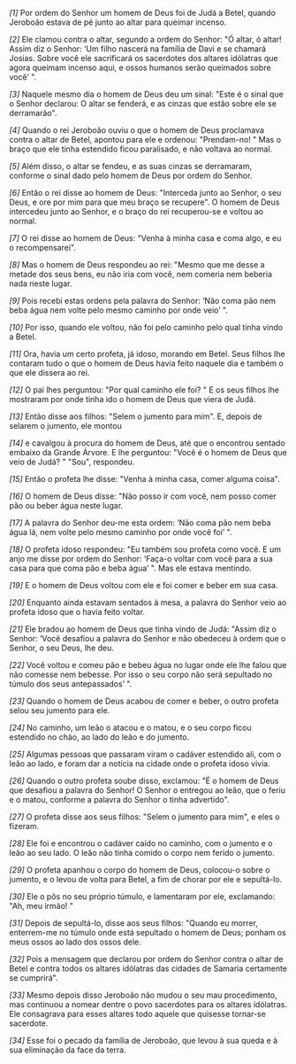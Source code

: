*[1]* Por ordem do Senhor um homem de Deus foi de Judá a Betel, quando Jeroboão estava de pé junto ao altar para queimar incenso.

*[2]* Ele clamou contra o altar, segundo a ordem do Senhor: "Ó altar, ó altar! Assim diz o Senhor: ‘Um filho nascerá na família de Davi e se chamará Josias. Sobre você ele sacrificará os sacerdotes dos altares idólatras que agora queimam incenso aqui, e ossos humanos serão queimados sobre você’ ".

*[3]* Naquele mesmo dia o homem de Deus deu um sinal: "Este é o sinal que o Senhor declarou: O altar se fenderá, e as cinzas que estão sobre ele se derramarão".

*[4]* Quando o rei Jeroboão ouviu o que o homem de Deus proclamava contra o altar de Betel, apontou para ele e ordenou: "Prendam-no! " Mas o braço que ele tinha estendido ficou paralisado, e não voltava ao normal.

*[5]* Além disso, o altar se fendeu, e as suas cinzas se derramaram, conforme o sinal dado pelo homem de Deus por ordem do Senhor.

*[6]* Então o rei disse ao homem de Deus: "Interceda junto ao Senhor, o seu Deus, e ore por mim para que meu braço se recupere". O homem de Deus intercedeu junto ao Senhor, e o braço do rei recuperou-se e voltou ao normal.

*[7]* O rei disse ao homem de Deus: "Venha à minha casa e coma algo, e eu o recompensarei".

*[8]* Mas o homem de Deus respondeu ao rei: "Mesmo que me desse a metade dos seus bens, eu não iria com você, nem comeria nem beberia nada neste lugar.

*[9]* Pois recebi estas ordens pela palavra do Senhor: ‘Não coma pão nem beba água nem volte pelo mesmo caminho por onde veio’ ".

*[10]* Por isso, quando ele voltou, não foi pelo caminho pelo qual tinha vindo a Betel.

*[11]* Ora, havia um certo profeta, já idoso, morando em Betel. Seus filhos lhe contaram tudo o que o homem de Deus havia feito naquele dia e também o que ele dissera ao rei.

*[12]* O pai lhes perguntou: "Por qual caminho ele foi? " E os seus filhos lhe mostraram por onde tinha ido o homem de Deus que viera de Judá.

*[13]* Então disse aos filhos: "Selem o jumento para mim". E, depois de selarem o jumento, ele montou

*[14]* e cavalgou à procura do homem de Deus, até que o encontrou sentado embaixo da Grande Árvore. E lhe perguntou: "Você é o homem de Deus que veio de Judá? " "Sou", respondeu.

*[15]* Então o profeta lhe disse: "Venha à minha casa, comer alguma coisa".

*[16]* O homem de Deus disse: "Não posso ir com você, nem posso comer pão ou beber água neste lugar.

*[17]* A palavra do Senhor deu-me esta ordem: ‘Não coma pão nem beba água lá, nem volte pelo mesmo caminho por onde você foi’ ".

*[18]* O profeta idoso respondeu: "Eu também sou profeta como você. E um anjo me disse por ordem do Senhor: ‘Faça-o voltar com você para a sua casa para que coma pão e beba água’ ". Mas ele estava mentindo.

*[19]* E o homem de Deus voltou com ele e foi comer e beber em sua casa.

*[20]* Enquanto ainda estavam sentados à mesa, a palavra do Senhor veio ao profeta idoso que o havia feito voltar.

*[21]* Ele bradou ao homem de Deus que tinha vindo de Judá: "Assim diz o Senhor: ‘Você desafiou a palavra do Senhor e não obedeceu à ordem que o Senhor, o seu Deus, lhe deu.

*[22]* Você voltou e comeu pão e bebeu água no lugar onde ele lhe falou que não comesse nem bebesse. Por isso o seu corpo não será sepultado no túmulo dos seus antepassados’ ".

*[23]* Quando o homem de Deus acabou de comer e beber, o outro profeta selou seu jumento para ele.

*[24]* No caminho, um leão o atacou e o matou, e o seu corpo ficou estendido no chão, ao lado do leão e do jumento.

*[25]* Algumas pessoas que passaram viram o cadáver estendido ali, com o leão ao lado, e foram dar a notícia na cidade onde o profeta idoso vivia.

*[26]* Quando o outro profeta soube disso, exclamou: "É o homem de Deus que desafiou a palavra do Senhor! O Senhor o entregou ao leão, que o feriu e o matou, conforme a palavra do Senhor o tinha advertido".

*[27]* O profeta disse aos seus filhos: "Selem o jumento para mim", e eles o fizeram.

*[28]* Ele foi e encontrou o cadáver caído no caminho, com o jumento e o leão ao seu lado. O leão não tinha comido o corpo nem ferido o jumento.

*[29]* O profeta apanhou o corpo do homem de Deus, colocou-o sobre o jumento, e o levou de volta para Betel, a fim de chorar por ele e sepultá-lo.

*[30]* Ele o pôs no seu próprio túmulo, e lamentaram por ele, exclamando: "Ah, meu irmão! "

*[31]* Depois de sepultá-lo, disse aos seus filhos: "Quando eu morrer, enterrem-me no túmulo onde está sepultado o homem de Deus; ponham os meus ossos ao lado dos ossos dele.

*[32]* Pois a mensagem que declarou por ordem do Senhor contra o altar de Betel e contra todos os altares idólatras das cidades de Samaria certamente se cumprirá".

*[33]* Mesmo depois disso Jeroboão não mudou o seu mau procedimento, mas continuou a nomear dentre o povo sacerdotes para os altares idólatras. Ele consagrava para esses altares todo aquele que quisesse tornar-se sacerdote.

*[34]* Esse foi o pecado da família de Jeroboão, que levou à sua queda e à sua eliminação da face da terra.

